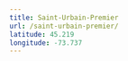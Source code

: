 ```yaml
---
title: Saint-Urbain-Premier
url: /saint-urbain-premier/
latitude: 45.219
longitude: -73.737
---
```

